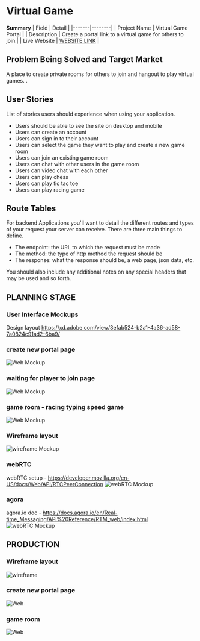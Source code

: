 # Virtual Game

**Summary**
| Field | Detail |
|-------|--------|
| Project Name | Virtual Game Portal |
| Description | Create a portal link to a virtual game for others to join.|
| Live Website | [WEBSITE LINK](https://kl-capstone.firebaseapp.com/) |


## Problem Being Solved and Target Market

A place to create private rooms for others to join and hangout to play virtual games. .

## User Stories

List of stories users should experience when using your application.

- Users should be able to see the site on desktop and mobile
- Users can create an account
- Users can sign in to their account
- Users can select the game they want to play and create a new game room 
- Users can join an existing game room 
- Users can chat with other users in the game room 
- Users can video chat with each other
- Users can play chess
- Users can play tic tac toe
- Users can play racing game 

## Route Tables

For backend Applications you'll want to detail the different routes and types of your request your server can receive. There are three main things to define.

- The endpoint: the URL to which the request must be made
- The method: the type of http method the request should be
- The response: what the response should be, a web page, json data, etc.

You should also include any additional notes on any special headers that may be used and so forth.



## PLANNING STAGE 


### User Interface Mockups
Design layout
https://xd.adobe.com/view/3efab524-b2a1-4a36-ad58-7a0824c91ad2-6ba9/

### create new portal page
![Web Mockup](/doc/prev1.png)

### waiting for player to join page
![Web Mockup](/doc/prev2.png)

### game room - racing typing speed game 
![Web Mockup](/doc/prev3.png)


### Wireframe layout
![wireframe Mockup](/doc/technology%20layout.png)

### webRTC
webRTC setup - https://developer.mozilla.org/en-US/docs/Web/API/RTCPeerConnection
![webRTC Mockup](/doc/how-does-webrtc-work-4.gif)


### agora
agora.io doc - https://docs.agora.io/en/Real-time_Messaging/API%20Reference/RTM_web/index.html
![webRTC Mockup](/doc/agora.png)





## PRODUCTION 

### Wireframe layout 
![wireframe](/doc/Project5.png)

### create new portal page
![Web ](/doc/live1.png)

### game room  
![Web ](/doc/live2.png)



